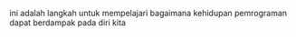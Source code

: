 ini adalah langkah untuk mempelajari bagaimana kehidupan pemrograman dapat berdampak pada diri kita 
